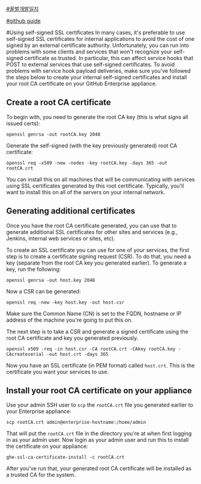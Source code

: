 [#꿀벌개발일지](http://ohgyun.com/429)




[#github guide](https://help.github.com/enterprise/11.10.340/admin/articles/using-self-signed-ssl-certificates/)


#Using self-signed SSL certificates
In many cases, it's preferable to use self-signed SSL certificates for internal applications to avoid the cost of one signed by an external certificate authority. Unfortunately, you can run into problems with some clients and services that won't recognize your self-signed certificate as trusted. In particular, this can affect service hooks that POST to external services that use self-signed certificates. To avoid problems with service hook payload deliveries, make sure you've followed the steps below to create your internal self-signed certificates and install your root CA certificate on your GitHub Enterprise appliance.

Create a root CA certificate
----------------------------
To begin with, you need to generate the root CA key (this is what signs all issued certs):
```
openssl genrsa -out rootCA.key 2048
```
Generate the self-signed (with the key previously generated) root CA certificate:
```
openssl req -x509 -new -nodes -key rootCA.key -days 365 -out rootCA.crt
```
You can install this on all machines that will be communicating with services using SSL certificates generated by this root certificate. Typically, you'll want to install this on all of the servers on your internal network.

Generating additional certificates
----------------------------------
Once you have the root CA certificate generated, you can use that to generate additional SSL certificates for other sites and services (e.g., Jenkins, internal web services or sites, etc).

To create an SSL certificate you can use for one of your services, the first step is to create a certificate signing request (CSR). To do that, you need a key (separate from the root CA key you generated earlier). To generate a key, run the following:
```
openssl genrsa -out host.key 2048
```
Now a CSR can be generated:
```
openssl req -new -key host.key -out host.csr
```
Make sure the Common Name (CN) is set to the FQDN, hostname or IP address of the machine you're going to put this on.

The next step is to take a CSR and generate a signed certificate using the root CA certificate and key you generated previously.
```
openssl x509 -req -in host.csr -CA rootCA.crt -CAkey rootCA.key -CAcreateserial -out host.crt -days 365
```
Now you have an SSL certificate (in PEM format) called `host.crt`. This is the certificate you want your services to use.

Install your root CA certificate on your appliance
--------------------------------------------------
Use your admin SSH user to `scp` the `rootCA.crt` file you generated earlier to your Enterprise appliance:
```
scp rootCA.crt admin@enterprise-hostname:/home/admin
```
That will put the `rootCA.crt` file in the directory you're at when first logging in as your admin user. Now login as your admin user and run this to install the certificate on your appliance:
```
ghe-ssl-ca-certificate-install -c rootCA.crt
```
After you've run that, your generated root CA certificate will be installed as a trusted CA for the system.
